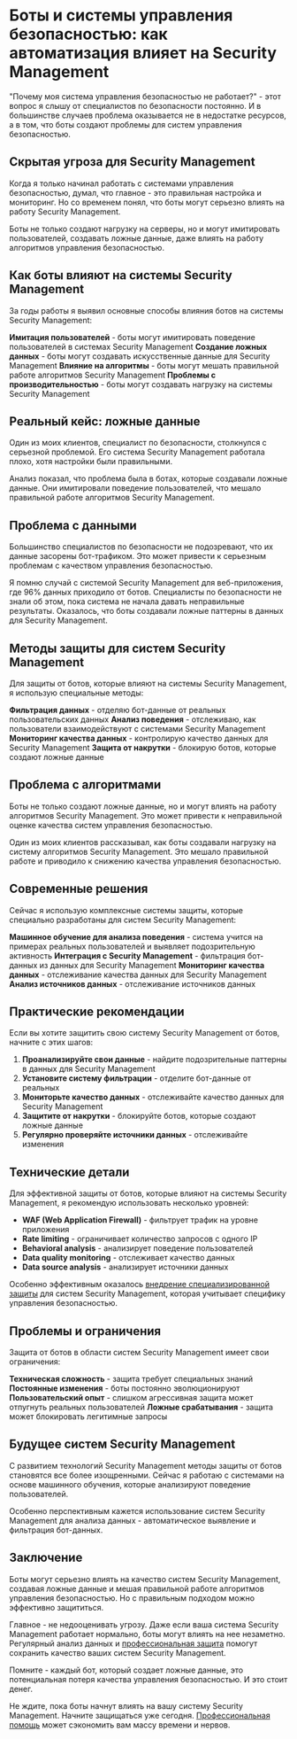 ﻿# Боты и системы управления безопасностью: как автоматизация влияет на Security Management

"Почему моя система управления безопасностью не работает?" - этот вопрос я слышу от специалистов по безопасности постоянно. И в большинстве случаев проблема оказывается не в недостатке ресурсов, а в том, что боты создают проблемы для систем управления безопасностью.

## Скрытая угроза для Security Management

Когда я только начинал работать с системами управления безопасностью, думал, что главное - это правильная настройка и мониторинг. Но со временем понял, что боты могут серьезно влиять на работу Security Management.

Боты не только создают нагрузку на серверы, но и могут имитировать пользователей, создавать ложные данные, даже влиять на работу алгоритмов управления безопасностью.

## Как боты влияют на системы Security Management

За годы работы я выявил основные способы влияния ботов на системы Security Management:

**Имитация пользователей** - боты могут имитировать поведение пользователей в системах Security Management
**Создание ложных данных** - боты могут создавать искусственные данные для Security Management
**Влияние на алгоритмы** - боты могут мешать правильной работе алгоритмов Security Management
**Проблемы с производительностью** - боты могут создавать нагрузку на системы Security Management

## Реальный кейс: ложные данные

Один из моих клиентов, специалист по безопасности, столкнулся с серьезной проблемой. Его система Security Management работала плохо, хотя настройки были правильными.

Анализ показал, что проблема была в ботах, которые создавали ложные данные. Они имитировали поведение пользователей, что мешало правильной работе алгоритмов Security Management.

## Проблема с данными

Большинство специалистов по безопасности не подозревают, что их данные засорены бот-трафиком. Это может привести к серьезным проблемам с качеством управления безопасностью.

Я помню случай с системой Security Management для веб-приложения, где 96% данных приходило от ботов. Специалисты по безопасности не знали об этом, пока система не начала давать неправильные результаты. Оказалось, что боты создавали ложные паттерны в данных для Security Management.

## Методы защиты для систем Security Management

Для защиты от ботов, которые влияют на системы Security Management, я использую специальные методы:

**Фильтрация данных** - отделяю бот-данные от реальных пользовательских данных
**Анализ поведения** - отслеживаю, как пользователи взаимодействуют с системами Security Management
**Мониторинг качества данных** - контролирую качество данных для Security Management
**Защита от накрутки** - блокирую ботов, которые создают ложные данные

## Проблема с алгоритмами

Боты не только создают ложные данные, но и могут влиять на работу алгоритмов Security Management. Это может привести к неправильной оценке качества систем управления безопасностью.

Один из моих клиентов рассказывал, как боты создавали нагрузку на систему алгоритмов Security Management. Это мешало правильной работе и приводило к снижению качества управления безопасностью.

## Современные решения

Сейчас я использую комплексные системы защиты, которые специально разработаны для систем Security Management:

**Машинное обучение для анализа поведения** - система учится на примерах реальных пользователей и выявляет подозрительную активность
**Интеграция с Security Management** - фильтрация бот-данных из данных для Security Management
**Мониторинг качества данных** - отслеживание качества данных для Security Management
**Анализ источников данных** - отслеживание источников данных

## Практические рекомендации

Если вы хотите защитить свою систему Security Management от ботов, начните с этих шагов:

1. **Проанализируйте свои данные** - найдите подозрительные паттерны в данных для Security Management
2. **Установите систему фильтрации** - отделите бот-данные от реальных
3. **Мониторьте качество данных** - отслеживайте качество данных для Security Management
4. **Защитите от накрутки** - блокируйте ботов, которые создают ложные данные
5. **Регулярно проверяйте источники данных** - отслеживайте изменения

## Технические детали

Для эффективной защиты от ботов, которые влияют на системы Security Management, я рекомендую использовать несколько уровней:

- **WAF (Web Application Firewall)** - фильтрует трафик на уровне приложения
- **Rate limiting** - ограничивает количество запросов с одного IP
- **Behavioral analysis** - анализирует поведение пользователей
- **Data quality monitoring** - отслеживает качество данных
- **Data source analysis** - анализирует источники данных

Особенно эффективным оказалось [внедрение специализированной защиты](https://progaem.com/ustanovka-antibota-usluga-po-zashhite-ot-botov-vashih-sajtov-na-razlichnyh-cms-sistemah.html) для систем Security Management, которая учитывает специфику управления безопасностью.

## Проблемы и ограничения

Защита от ботов в области систем Security Management имеет свои ограничения:

**Техническая сложность** - защита требует специальных знаний
**Постоянные изменения** - боты постоянно эволюционируют
**Пользовательский опыт** - слишком агрессивная защита может отпугнуть реальных пользователей
**Ложные срабатывания** - защита может блокировать легитимные запросы

## Будущее систем Security Management

С развитием технологий Security Management методы защиты от ботов становятся все более изощренными. Сейчас я работаю с системами на основе машинного обучения, которые анализируют поведение пользователей.

Особенно перспективным кажется использование систем Security Management для анализа данных - автоматическое выявление и фильтрация бот-данных.

## Заключение

Боты могут серьезно влиять на качество систем Security Management, создавая ложные данные и мешая правильной работе алгоритмов управления безопасностью. Но с правильным подходом можно эффективно защититься.

Главное - не недооценивать угрозу. Даже если ваша система Security Management работает нормально, боты могут влиять на нее незаметно. Регулярный анализ данных и [профессиональная защита](https://progaem.com/ustanovka-antibota-usluga-po-zashhite-ot-botov-vashih-sajtov-na-razlichnyh-cms-sistemah.html) помогут сохранить качество ваших систем Security Management.

Помните - каждый бот, который создает ложные данные, это потенциальная потеря качества управления безопасностью. И это стоит денег.

Не ждите, пока боты начнут влиять на вашу систему Security Management. Начните защищаться уже сегодня. [Профессиональная помощь](https://progaem.com/ustanovka-antibota-usluga-po-zashhite-ot-botov-vashih-sajtov-na-razlichnyh-cms-sistemah.html) может сэкономить вам массу времени и нервов.
